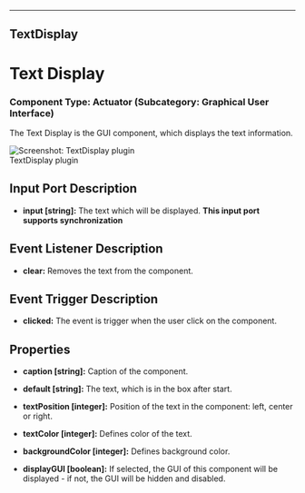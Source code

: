   
---
TextDisplay
---

# Text Display

### Component Type: Actuator (Subcategory: Graphical User Interface)

The Text Display is the GUI component, which displays the text information.

![Screenshot:
        TextDisplay plugin](img/TextDisplay.jpg "Screenshot: TextDisplay plugin")  
TextDisplay plugin

## Input Port Description

*   **input \[string\]:** The text which will be displayed. **This input port supports synchronization**

## Event Listener Description

*   **clear:** Removes the text from the component.

## Event Trigger Description

*   **clicked:** The event is trigger when the user click on the component.  
    

## Properties

*   **caption \[string\]:** Caption of the component.
*   **default \[string\]:** The text, which is in the box after start.
*   **textPosition \[integer\]:** Position of the text in the component: left, center or right.  
    
*   **textColor \[integer\]:** Defines color of the text.
*   **backgroundColor \[integer\]:** Defines background color.
*   **displayGUI \[boolean\]:** If selected, the GUI of this component will be displayed - if not, the GUI will be hidden and disabled.